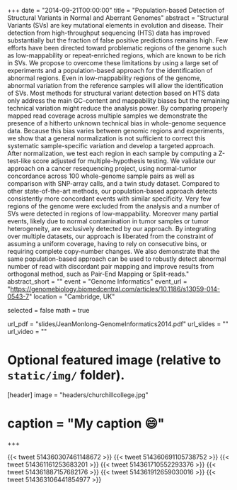 +++
date = "2014-09-21T00:00:00"
title = "Population-based Detection of Structural Variants in Normal and Aberrant Genomes"
abstract = "Structural Variants (SVs) are key mutational elements in evolution and disease. Their detection from high-throughput sequencing (HTS) data has improved substantially but the fraction of false positive predictions remains high. Few efforts have been directed toward problematic regions of the genome such as low-mappability or repeat-enriched regions, which are known to be rich in SVs. We propose to overcome these limitations by using a large set of experiments and a population-based approach for the identification of abnormal regions. Even in low-mappability regions of the genome, abnormal variation from the reference samples will allow the identification of SVs. Most methods for structural variant detection based on HTS data only address the main GC-content and mappability biases but the remaining technical variation might reduce the analysis power. By comparing properly mapped read coverage across multiple samples we demonstrate the presence of a hitherto unknown technical bias in whole-genome sequence data. Because this bias varies between genomic regions and experiments, we show that a general normalization is not sufficient to correct this systematic sample-specific variation and develop a targeted approach. After normalization, we test each region in each sample by computing a Z-test-like score adjusted for multiple-hypothesis testing. We validate our approach on a cancer resequencing project, using normal-tumor concordance across 100 whole-genome sample pairs as well as comparison with SNP-array calls, and a twin study dataset. Compared to other state-of-the-art methods, our population-based approach detects consistently more concordant events with similar specificity. Very few regions of the genome were excluded from the analysis and a number of SVs were detected in regions of low-mappability. Moreover many partial events, likely due to normal contamination in tumor samples or tumor heterogeneity, are exclusively detected by our approach. By integrating over multiple datasets, our approach is liberated from the constraint of assuming a uniform coverage, having to rely on consecutive bins, or requiring complete copy-number changes. We also demonstrate that the same population-based approach can be used to robustly detect abnormal number of read with discordant pair mapping and improve results from orthogonal method, such as Pair-End Mapping or Split-reads."
abstract_short = ""
event = "Genome Informatics"
event_url = "https://genomebiology.biomedcentral.com/articles/10.1186/s13059-014-0543-7"
location = "Cambridge, UK"

selected = false
math = true

url_pdf = "slides/JeanMonlong-GenomeInformatics2014.pdf"
url_slides = ""
url_video = ""

# Optional featured image (relative to `static/img/` folder).
[header]
image = "headers/churchillcollege.jpg"
# caption = "My caption :smile:"

+++

{{< tweet 514360307461148672 >}}
{{< tweet 514360691105738752 >}}
{{< tweet 514361161253683201 >}}
{{< tweet 514361710552293376 >}}
{{< tweet 514361887157682176 >}}
{{< tweet 514361912659030016 >}}
{{< tweet 514363106441854977 >}}
